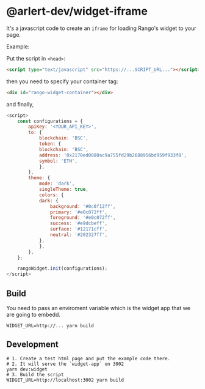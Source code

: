 # @arlert-dev/widget-iframe

It's a javascript code to create an `iframe` for loading Rango's widget to your page.

Example:

Put the script in `<head>`:
```html
<script type="text/javascript" src="https://...SCRIPT_URL..."></script>
```

then you need to specify your container tag:

```html
<div id="rango-widget-container"></div>
```

and finally,

```javascript
<script>
    const configurations = {
        apiKey: '<YOUR_API_KEY>',
        to: {
            blockchain: 'BSC',
            token: {
            blockchain: 'BSC',
            address: '0x2170ed0880ac9a755fd29b2688956bd959f933f8',
            symbol: 'ETH',
            },
        },
        theme: {
            mode: 'dark',
            singleTheme: true,
            colors: {
            dark: {
                background: '#0c0f12ff',
                primary: '#e0c072ff',
                foreground: '#e0c072ff',
                success: '#e9dcbeff',
                surface: '#12171cff',
                neutral: '#202327ff',
            },
            },
        },
    };

    rangoWidget.init(configurations);
</script>
```

## Build

You need to pass an enviroment variable which is the widget app that we are going to embedd.

```
WIDGET_URL=http://... yarn build
```


## Development

```shell
# 1. Create a test html page and put the example code there.
# 2. It will serve the `widget-app` on 3002
yarn dev:widget
# 3. Build the script
WIDGET_URL=http://localhost:3002 yarn build
```
